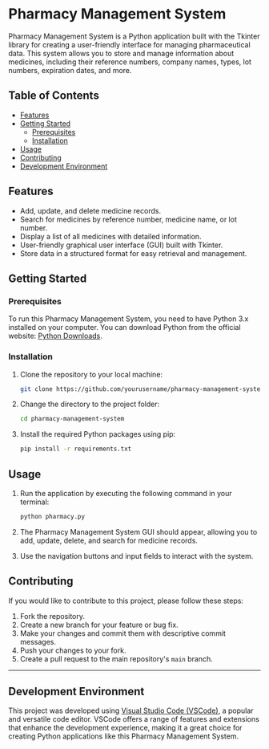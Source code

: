 # Pharmacy Management System

Pharmacy Management System is a Python application built with the Tkinter library for creating a user-friendly interface for managing pharmaceutical data. This system allows you to store and manage information about medicines, including their reference numbers, company names, types, lot numbers, expiration dates, and more.

## Table of Contents

- [Features](#features)
- [Getting Started](#getting-started)
  - [Prerequisites](#prerequisites)
  - [Installation](#installation)
- [Usage](#usage)
- [Contributing](#contributing)
- [Development Environment](#development-Environment)


## Features

- Add, update, and delete medicine records.
- Search for medicines by reference number, medicine name, or lot number.
- Display a list of all medicines with detailed information.
- User-friendly graphical user interface (GUI) built with Tkinter.
- Store data in a structured format for easy retrieval and management.

## Getting Started

### Prerequisites

To run this Pharmacy Management System, you need to have Python 3.x installed on your computer. You can download Python from the official website: [Python Downloads](https://www.python.org/downloads/).

### Installation

1. Clone the repository to your local machine:

   ```bash
   git clone https://github.com/yourusername/pharmacy-management-system.git
   ```

2. Change the directory to the project folder:

   ```bash
   cd pharmacy-management-system
   ```

3. Install the required Python packages using pip:

   ```bash
   pip install -r requirements.txt
   ```

## Usage

1. Run the application by executing the following command in your terminal:

   ```bash
   python pharmacy.py
   ```

2. The Pharmacy Management System GUI should appear, allowing you to add, update, delete, and search for medicine records.

3. Use the navigation buttons and input fields to interact with the system.


## Contributing

If you would like to contribute to this project, please follow these steps:

1. Fork the repository.
2. Create a new branch for your feature or bug fix.
3. Make your changes and commit them with descriptive commit messages.
4. Push your changes to your fork.
5. Create a pull request to the main repository's `main` branch.




---

## Development Environment

This project was developed using [Visual Studio Code (VSCode)](https://code.visualstudio.com/), a popular and versatile code editor. VSCode offers a range of features and extensions that enhance the development experience, making it a great choice for creating Python applications like this Pharmacy Management System.
